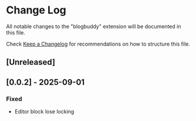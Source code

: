 # Change Log

All notable changes to the "blogbuddy" extension will be documented in this file.

Check [Keep a Changelog](http://keepachangelog.com/) for recommendations on how to structure this file.

## [Unreleased]


## [0.0.2] - 2025-09-01

### Fixed
- Editor block lose locking

